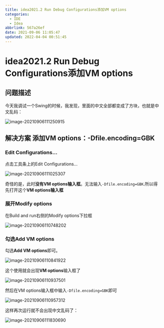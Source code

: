 ```yaml
---
title: idea2021.2 Run Debug Configurations添加VM options
categories: 
  - IDE
  - Idea
abbrlink: 567a26ef
date: 2021-09-06 11:05:47
updated: 2022-04-04 00:51:45
---
```

# idea2021.2 Run Debug Configurations添加VM options
## 问题描述

今天我调试一个Swing的时候，我发现，里面的中文全部都变成了方块，也就是中文乱码：

![image-20210906111250915](https://gitee.com/XiaoLan223/images/raw/master/Blog/Sum/20210906111251.png)

## 解决方案 添加VM options：-Dfile.encoding=GBK

### Edit Configurations...

点击工具条上的Edit Configurations...


![image-20210906111025307](https://gitee.com/XiaoLan223/images/raw/master/Blog/Sum/20210906111025.png)

奇怪的是，此时**没有VM options输入框**。无法输入`-Dfile.encoding=GBK`.所以得先打开这个**VM options输入框**

### 展开Modify options

在Build and run右侧的Modify options下拉框

![image-20210906110748202](https://gitee.com/XiaoLan223/images/raw/master/Blog/Sum/20210906110749.png)

### 勾选Add VM options

勾选**Add VM options**即可。

![image-20210906110841922](https://gitee.com/XiaoLan223/images/raw/master/Blog/Sum/20210906110842.png)

这个使用就会出现**VM options**输入框了

![image-20210906110937501](https://gitee.com/XiaoLan223/images/raw/master/Blog/Sum/20210906110937.png)

然后在VM options输入框中输入`-Dfile.encoding=GBK`即可

![image-20210906110957312](https://gitee.com/XiaoLan223/images/raw/master/Blog/Sum/20210906110957.png)

这样再次运行就不会出现中文乱码了：

![image-20210906111830690](https://gitee.com/XiaoLan223/images/raw/master/Blog/Sum/20210906111830.png)
